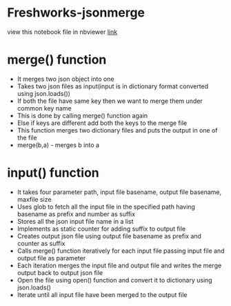 # Freshworks-jsonmerge
view this notebook file in nbviewer [link](https://nbviewer.jupyter.org/github/Ranjaniuppiliappan/Freshworks-jsonmerge/blob/master/notebookfile/Merge-JSON.ipynb)
# merge() function
* It merges two json object into one
* Takes two json files as input(input is in dictionary format converted using json.loads()) 
* If both the file have same key then we want to merge them under common key name 
* This is done by calling merge() function again
* Else if keys are different add both the keys to the merge file
* This function merges two dictionary files and puts the output in one of the file
* merge(b,a) - merges b into a
# input() function
* It takes four parameter path, input file basename, output file basename, maxfile size
* Uses glob to fetch all the input file in the specified path having basename as prefix and number as suffix
* Stores all the json input file name in a list
* Implements as static counter for adding suffix to output file
* Creates output json file using output file basename as prefix and counter as suffix
* Calls merge() function iteratively for each input file passing input file and output file as parameter
* Each iteration merges the input file and output file and writes the merge output back to output json file
* Open the file using open() function and convert it to dictionary using json.loads()
* Iterate until all input file have been merged to the output file
